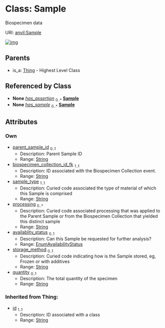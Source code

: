 
# Class: Sample

Biospecimen data

URI: [anvil:Sample](https://anvilproject.org/acr-harmonized-data-model/Sample)


[![img](https://yuml.me/diagram/nofunky;dir:TB/class/[Thing],[Participant]-%20has_assertion%200..*>[Sample&#124;parent_sample_id:string%20%3F;biospecimen_collection_id_fk:string;sample_type:string;processing:string%20*;availablity_status:EnumAvailabilityStatus%20%3F;storage_method:string%20%3F;quantity:string%20%3F;id(i):string],[Participant]-%20has_sample%200..*>[Sample],[Thing]^-[Sample],[Participant])](https://yuml.me/diagram/nofunky;dir:TB/class/[Thing],[Participant]-%20has_assertion%200..*>[Sample&#124;parent_sample_id:string%20%3F;biospecimen_collection_id_fk:string;sample_type:string;processing:string%20*;availablity_status:EnumAvailabilityStatus%20%3F;storage_method:string%20%3F;quantity:string%20%3F;id(i):string],[Participant]-%20has_sample%200..*>[Sample],[Thing]^-[Sample],[Participant])

## Parents

 *  is_a: [Thing](Thing.md) - Highest Level Class

## Referenced by Class

 *  **None** *[has_assertion](has_assertion.md)*  <sub>0..\*</sub>  **[Sample](Sample.md)**
 *  **None** *[has_sample](has_sample.md)*  <sub>0..\*</sub>  **[Sample](Sample.md)**

## Attributes


### Own

 * [parent_sample_id](parent_sample_id.md)  <sub>0..1</sub>
     * Description: Parent Sample ID
     * Range: [String](types/String.md)
 * [biospecimen_collection_id_fk](biospecimen_collection_id_fk.md)  <sub>1..1</sub>
     * Description: ID associated with the Biospecimen Collection event.
     * Range: [String](types/String.md)
 * [sample_type](sample_type.md)  <sub>1..1</sub>
     * Description: Curied code associated the type of material of which this Sample is comprised
     * Range: [String](types/String.md)
 * [processing](processing.md)  <sub>0..\*</sub>
     * Description: Curied code associated processing that was applied to the Parent Sample or from the Biospecimen Collection that yielded this distinct sample
     * Range: [String](types/String.md)
 * [availablity_status](availablity_status.md)  <sub>0..1</sub>
     * Description: Can this Sample be requested for further analysis?
     * Range: [EnumAvailabilityStatus](EnumAvailabilityStatus.md)
 * [storage_method](storage_method.md)  <sub>0..1</sub>
     * Description: Curied code indicating how is the Sample stored, eg, Frozen or with additives
     * Range: [String](types/String.md)
 * [quantity](quantity.md)  <sub>0..1</sub>
     * Description: The total quantity of the specimen
     * Range: [String](types/String.md)

### Inherited from Thing:

 * [id](id.md)  <sub>1..1</sub>
     * Description: ID associated with a class
     * Range: [String](types/String.md)
